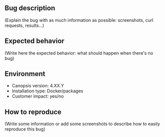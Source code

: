 ## Bug description

(Explain the bug with as much information as possible: screenshots, curl requests, results…)

## Expected behavior

(Write here the expected behavior: what should happen when there's no bug)

## Environment

* Canopsis version: 4.XX.Y
* Installation type: Docker/packages
* Customer impact: yes/no

## How to reproduce

(Write some information or add some screenshots to describe how to easily reproduce this bug)
